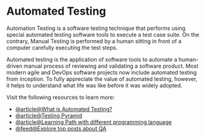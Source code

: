# Automated Testing

Automation Testing is a software testing technique that performs using special automated testing software tools to execute a test case suite. On the contrary, Manual Testing is performed by a human sitting in front of a computer carefully executing the test steps.

Automated testing is the application of software tools to automate a human-driven manual process of reviewing and validating a software product. Most modern agile and DevOps software projects now include automated testing from inception. To fully appreciate the value of automated testing, however, it helps to understand what life was like before it was widely adopted.

Visit the following resources to learn more:

- [@article@What is Automated Testing?](https://www.atlassian.com/continuous-delivery/software-testing/automated-testing)
- [@article@Testing Pyramid](https://www.browserstack.com/guide/testing-pyramid-for-test-automation)
- [@article@Learning Path with different programming language](https://testautomationu.applitools.com/learningpaths.html)
- [@feed@Explore top posts about QA](https://app.daily.dev/tags/qa?ref=roadmapsh)
